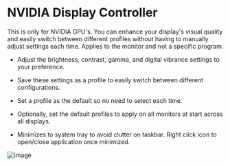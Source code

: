 
# NVIDIA Display Controller

This is only for NVIDIA GPU's. You can enhance your display's visual quality and easily switch between different profiles without having to manually adjust settings each time. Applies to the monitor and not a specific program.

* Adjust the brightness, contrast, gamma, and digital vibrance settings to your preference.

* Save these settings as a profile to easily switch between different configurations.

* Set a profile as the default so no need to select each time.

* Optionally, set the default profiles to apply on all monitors at start across all displays.
  
* Minimizes to system tray to avoid clutter on taskbar. Right click icon to open/close application once minimized.

![image](https://github.com/therealmariolaurianti/NvidiaDisplayController/assets/25336894/c20a6c1a-1cf8-43a6-a15d-16f12f4fb140)

